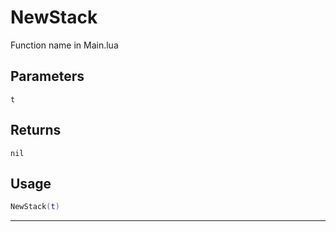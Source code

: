 # NewStack
Function name in Main.lua
## Parameters
`t`
## Returns
`nil`
## Usage
```lua
NewStack(t)
```
---
